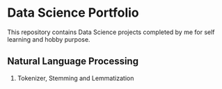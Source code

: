 # Data Science Portfolio
This repository contains Data Science projects completed by me for self learning and hobby purpose.

## Natural Language Processing
1. Tokenizer, Stemming and Lemmatization
